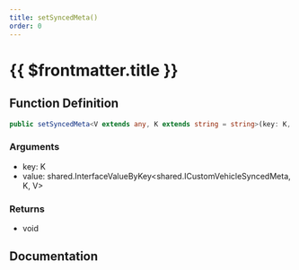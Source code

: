 ```yaml
---
title: setSyncedMeta()
order: 0
---
```


# {{ $frontmatter.title }}

## Function Definition

```ts
public setSyncedMeta<V extends any, K extends string = string>(key: K, value: shared.InterfaceValueByKey<shared.ICustomVehicleSyncedMeta, K, V>): void;
```

### Arguments

* key: K
* value: shared.InterfaceValueByKey\<shared.ICustomVehicleSyncedMeta, K, V\>

### Returns

* void

## Documentation

<!--@include: ./parts/setSyncedMeta.md-->
